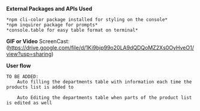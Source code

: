 
**External Packages and APIs Used**

    *npm cli-color package installed for styling on the console*
    *npm inquirer package for prompts*
    *console.table for easy table format on terminal*


**GIF or Video**
    ScreenCast: 
    (https://drive.google.com/file/d/1Ki9bjp99o20LA9dQDQoMZ2Xs0OyHveO1/view?usp=sharing)
    

**User flow**

    TO BE ADDED: 
        Auto filling the departments table with information each time the products list is added to

        Auto Editing the departments table when parts of the product list is edited as well 